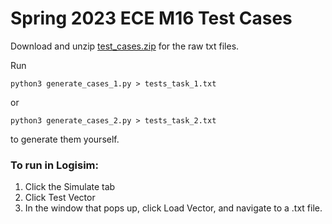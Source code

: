 # Spring 2023 ECE M16 Test Cases

Download and unzip [test_cases.zip](test_cases.zip) for the raw txt files.

Run

```python3 generate_cases_1.py > tests_task_1.txt```

or

```python3 generate_cases_2.py > tests_task_2.txt```

to generate them yourself.

### To run in Logisim: 
1. Click the Simulate tab
2. Click Test Vector
3. In the window that pops up, click Load Vector, and navigate to a .txt file.
